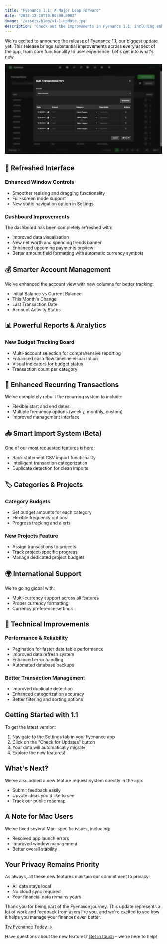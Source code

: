 ```yaml
---
title: "Fyenance 1.1: A Major Leap Forward"
date: '2024-12-18T10:00:00.000Z'
image: '/assets/blog/v1-1-update.jpg'
description: 'Check out the improvements in Fyenance 1.1, including enhanced interface controls, multi-currency support, smart importing, and much more.'
---
```


We're excited to announce the release of Fyenance 1.1, our biggest update yet! This release brings substantial improvements across every aspect of the app, from core functionality to user experience. Let's get into what's new.

![Fyenance 1.1](/assets/blog/121724updatesfyenance.gif)

## 🎨 Refreshed Interface

### Enhanced Window Controls
- Smoother resizing and dragging functionality
- Full-screen mode support
- New static navigation option in Settings

### Dashboard Improvements
The dashboard has been completely refreshed with:
- Improved data visualization
- New net worth and spending trends banner
- Enhanced upcoming payments preview
- Better amount field formatting with automatic currency symbols

## 💰 Smarter Account Management

We've enhanced the account view with new columns for better tracking:
- Initial Balance vs Current Balance
- This Month's Change
- Last Transaction Date
- Account Activity Status

## 📊 Powerful Reports & Analytics

### New Budget Tracking Board
- Multi-account selection for comprehensive reporting
- Enhanced cash flow timeline visualization
- Visual indicators for budget status
- Transaction count per category

## 🔄 Enhanced Recurring Transactions

We've completely rebuilt the recurring system to include:
- Flexible start and end dates
- Multiple frequency options (weekly, monthly, custom)
- Improved management interface

## 📥 Smart Import System (Beta)

One of our most requested features is here:
- Bank statement CSV import functionality
- Intelligent transaction categorization
- Duplicate detection for clean imports

## 🏷️ Categories & Projects

### Category Budgets
- Set budget amounts for each category
- Flexible frequency options
- Progress tracking and alerts

### New Projects Feature
- Assign transactions to projects
- Track project-specific progress
- Manage dedicated project budgets

## 🌍 International Support

We're going global with:
- Multi-currency support across all features
- Proper currency formatting
- Currency preference settings

## 🔧 Technical Improvements

### Performance & Reliability
- Pagination for faster data table performance
- Improved data refresh system
- Enhanced error handling
- Automated database backups

### Better Transaction Management
- Improved duplicate detection
- Enhanced categorization accuracy
- Better filtering and sorting options

## Getting Started with 1.1

To get the latest version:
1. Navigate to the Settings tab in your Fyenance app
2. Click on the "Check for Updates" button
3. Your data will automatically migrate
4. Explore the new features!

## What's Next?

We've also added a new feature request system directly in the app:
- Submit feedback easily
- Upvote ideas you'd like to see
- Track our public roadmap

## A Note for Mac Users

We've fixed several Mac-specific issues, including:
- Resolved app launch errors
- Improved window management
- Better overall stability

## Your Privacy Remains Priority

As always, all these new features maintain our commitment to privacy:
- All data stays local
- No cloud sync required
- Your financial data remains yours

Thank you for being part of the Fyenance journey. This update represents a lot of work and feedback from users like you, and we're excited to see how it helps you manage your finances even better.

[Try Fyenance Today →](/buy.html)

Have questions about the new features? [Get in touch](mailto:hi@fyenanceapp.com) – we're here to help!